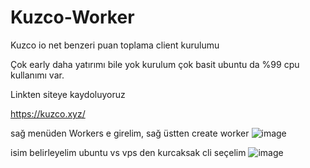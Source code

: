 # Kuzco-Worker
Kuzco io net benzeri puan toplama client kurulumu 

Çok early daha yatırımı bile yok kurulum çok basit ubuntu da %99 cpu kullanımı var.


Linkten siteye kaydoluyoruz

https://kuzco.xyz/

sağ menüden Workers e girelim, sağ üstten create worker
![image](https://github.com/user-attachments/assets/75e5a54d-7090-4a26-9c82-57104c6a5dc4)


isim belirleyelim ubuntu vs vps den kurcaksak cli seçelim
![image](https://github.com/user-attachments/assets/4bc782f9-d02d-4583-b17e-421b260c5174)



